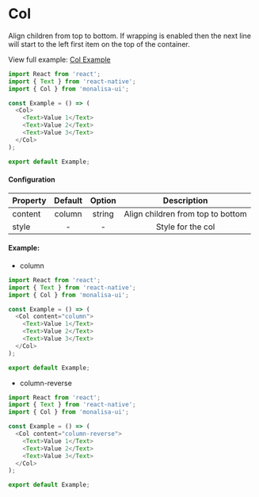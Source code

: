 # Col

Align children from top to bottom. 
If wrapping is enabled then the next line will start to the left first item on the top of the container.

View full example: [Col Example](/example/Col/index.js)

```javascript
import React from 'react';
import { Text } from 'react-native';
import { Col } from 'monalisa-ui';

const Example = () => (
  <Col>
    <Text>Value 1</Text>
    <Text>Value 2</Text>
    <Text>Value 3</Text>
  </Col>
);

export default Example;
```

#### Configuration

| Property      | Default       | Option    | Description  |
| ------------- |:-------------:|:---------:|:------------:|
| content       | column        | string    | Align children from top to bottom |
| style         | -             | -         | Style for the col |


#### Example:

- column

```javascript
import React from 'react';
import { Text } from 'react-native';
import { Col } from 'monalisa-ui';

const Example = () => (
  <Col content="column">
    <Text>Value 1</Text>
    <Text>Value 2</Text>
    <Text>Value 3</Text>
  </Col>
);

export default Example;
```

- column-reverse

```javascript
import React from 'react';
import { Text } from 'react-native';
import { Col } from 'monalisa-ui';

const Example = () => (
  <Col content="column-reverse">
    <Text>Value 1</Text>
    <Text>Value 2</Text>
    <Text>Value 3</Text>
  </Col>
);

export default Example;
```